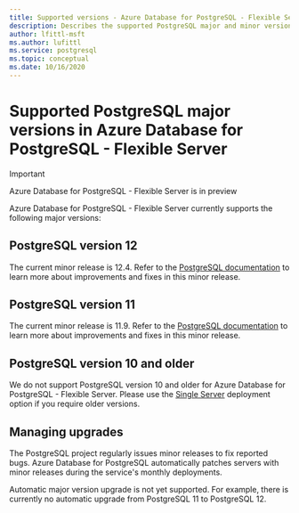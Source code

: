```yaml
---
title: Supported versions - Azure Database for PostgreSQL - Flexible Server
description: Describes the supported PostgreSQL major and minor versions in Azure Database for PostgreSQL - Flexible Server.
author: lfittl-msft
ms.author: lufittl
ms.service: postgresql
ms.topic: conceptual
ms.date: 10/16/2020
---
```


# Supported PostgreSQL major versions in Azure Database for PostgreSQL - Flexible Server

> [!IMPORTANT]
> Azure Database for PostgreSQL - Flexible Server is in preview

Azure Database for PostgreSQL - Flexible Server currently supports the following major versions:

## PostgreSQL version 12

The current minor release is 12.4. Refer to the [PostgreSQL documentation](https://www.postgresql.org/docs/12/static/release-12-4.html) to learn more about improvements and fixes in this minor release.

## PostgreSQL version 11

The current minor release is 11.9. Refer to the [PostgreSQL documentation](https://www.postgresql.org/docs/11/static/release-11-9.html) to learn more about improvements and fixes in this minor release.

## PostgreSQL version 10 and older

We do not support PostgreSQL version 10 and older for Azure Database for PostgreSQL - Flexible Server. Please use the [Single Server](https://docs.microsoft.com/azure/postgresql/concepts-supported-versions) deployment option if you require older versions.

## Managing upgrades

The PostgreSQL project regularly issues minor releases to fix reported bugs. Azure Database for PostgreSQL automatically patches servers with minor releases during the service's monthly deployments.

Automatic major version upgrade is not yet supported. For example, there is currently no automatic upgrade from PostgreSQL 11 to PostgreSQL 12.<!-- To upgrade to the next major version, create a [database dump and restore](howto-migrate-using-dump-and-restore.md) to a server that was created with the new engine version.-->

<!--
## Next steps

For information on supported PostgreSQL extensions, see [the extensions document](concepts-extensions.md).
-->
